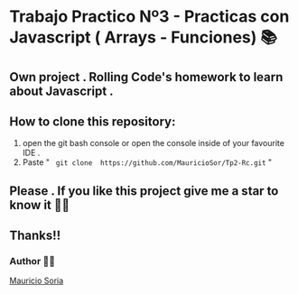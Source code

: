 # Trabajo Practico Nº3 - Practicas con Javascript ( Arrays - Funciones) 📚 

## Own project . Rolling Code's homework to learn about Javascript .

## How to clone this repository:
1. open the git bash console or open the console inside of your favourite IDE .
2. Paste " ``` git clone  https://github.com/MauricioSor/Tp2-Rc.git``` "

## Please . If you like this project give me a star to know it 🌟🤩 
## Thanks!! 
### Author 🙋‍♂️
[Mauricio Soria](https://github.com/MauricioSor)
